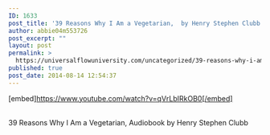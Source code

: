 ```yaml
---
ID: 1633
post_title: '39 Reasons Why I Am a Vegetarian,  by Henry Stephen Clubb'
author: abbie04m553726
post_excerpt: ""
layout: post
permalink: >
  https://universalflowuniversity.com/uncategorized/39-reasons-why-i-am-a-vegetarian-by-henry-stephen-clubb/
published: true
post_date: 2014-08-14 12:54:37
---
```

[embed]https://www.youtube.com/watch?v=qVrLbIRkOB0[/embed]</br></br>
<p>39 Reasons Why I Am a Vegetarian, Audiobook  by Henry Stephen Clubb</p>